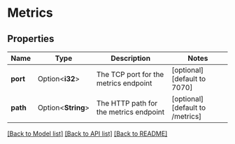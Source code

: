 # Metrics

## Properties

Name | Type | Description | Notes
------------ | ------------- | ------------- | -------------
**port** | Option<**i32**> | The TCP port for the metrics endpoint  | [optional][default to 7070]
**path** | Option<**String**> | The HTTP path for the metrics endpoint  | [optional][default to /metrics]

[[Back to Model list]](../README.md#documentation-for-models) [[Back to API list]](../README.md#documentation-for-api-endpoints) [[Back to README]](../README.md)



